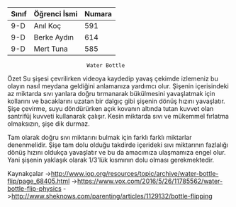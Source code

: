 Sınıf | Öğrenci İsmi  | Numara
-------|----------------|--------
9-D  | Anıl Koç | 591
9-D   | Berke Aydın | 614
9-D   | Mert Tuna   | 585
  


                             Water Bottle
 Özet
     Su şişesi çevrilirken videoya kaydedip yavaş çekimde izlemeniz bu olayın nasıl meydana geldiğini anlamanıza yardımcı olur. Şişenin içerisindeki az miktarda sıvı yanlara doğru tırmanarak bükülmesini yavaşlatmak için kollarını ve bacaklarını uzatan bir dalgıç gibi şişenin dönüş hızını yavaşlatır. Şişe çevirme, suyu döndürürken açık kovanın altında tutan kuvvet olan santrifüj kuvveti kullanarak çalışır. Kesin miktarda sıvı ve mükemmel fırlatma olmaksızın, şişe dik durmaz.


   Tam olarak doğru sıvı miktarını bulmak için farklı farklı miktarlar denenmelidir. Şişe tam dolu olduğu takdirde içerideki sıvı miktarının fazlalığı dönüş hızını oldukça yavaşlatır ve bu da amacımıza ulaşmamıza engel olur. Yani şişenin yaklaşık olarak 1/3'lük kısmının dolu olması gerekmektedir. 
    
    

 Kaynakçalar 
 ->http://www.iop.org/resources/topic/archive/water-bottle-flip/page_68405.html
 ->https://www.vox.com/2016/5/26/11785562/water-bottle-flip-physics
 ->http://www.sheknows.com/parenting/articles/1129132/bottle-flipping